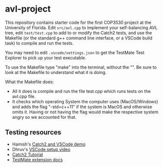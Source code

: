 # avl-project

This repository contains starter code for the first COP3530 project at the University of Florida.
Edit `src/avl.cpp` to implement your self-balancing AVL tree, edit `test/test.cpp` to add to
or modify the Catch2 tests, and use the Makefile (or the standard g++ command line interface,
or a VSCode build task) to compile and run the tests.

You may need to edit `.vscode/settings.json` to get the TestMate Test Explorer to pick up your
test executable.

To use the Makefile type "make" into the terminal, without the "".
Be sure to look at the Makefile to understand what it is doing. 

What the Makefile does:
 * All it does is compile and run the file test.cpp which runs tests on the avl.cpp file. 
 * It checks which operating System the computer uses (MacOS/Windows) and adds the flag 
"-std=c++11" if the system is MacOS and otherwise omits it. Having or not having the 
flag would make the respective system angry so we accounted for that.


## Testing resources
 * Hamish's [Catch2 and VSCode demo](https://youtu.be/QNUj4IPVOPA)
 * Dhruv's [VSCode setup video](https://youtu.be/28aFQzlPrnE)
 * [Catch2 Tutorial](https://github.com/catchorg/Catch2/blob/v2.x/docs/tutorial.md#top)
 * [TestMate extension docs](https://marketplace.visualstudio.com/items?itemName=matepek.vscode-catch2-test-adapter)
